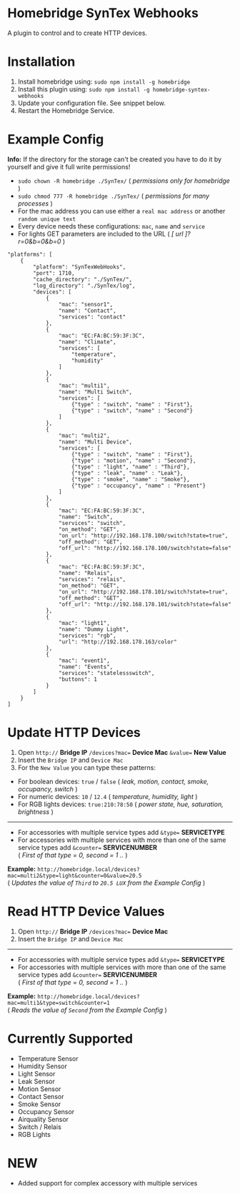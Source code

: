 # Homebridge SynTex Webhooks
A plugin to control and to create HTTP devices.


# Installation
1. Install homebridge using: `sudo npm install -g homebridge`
2. Install this plugin using: `sudo npm install -g homebridge-syntex-webhooks`
3. Update your configuration file. See snippet below.
4. Restart the Homebridge Service.


# Example Config
**Info:** If the directory for the storage can't be created you have to do it by yourself and give it full write permissions!
- `sudo chown -R homebridge ./SynTex/` ( *permissions only for homebridge* )
- `sudo chmod 777 -R homebridge ./SynTex/` ( *permissions for many processes* )
- For the mac address you can use either a `real mac address` or another `random unique text`
- Every device needs these configurations: `mac`, `name` and `service`
- For lights GET parameters are included to the URL ( *[ url ]?r=0&b=0&b=0* )

```
"platforms": [
    {
        "platform": "SynTexWebHooks",
        "port": 1710,
        "cache_directory": "./SynTex/",
        "log_directory": "./SynTex/log",
        "devices": [
            {
                "mac": "sensor1",
                "name": "Contact",
                "services": "contact"
            },
            {
                "mac": "EC:FA:BC:59:3F:3C",
                "name": "Climate",
                "services": [
                    "temperature",
                    "humidity"
                ]
            },
            {
                "mac": "multi1",
                "name": "Multi Switch",
                "services": [
                    {"type" : "switch", "name" : "First"},
                    {"type" : "switch", "name" : "Second"}
                ]
            },
            {
                "mac": "multi2",
                "name": "Multi Device",
                "services": [
                    {"type" : "switch", "name" : "First"},
                    {"type" : "motion", "name" : "Second"},
                    {"type" : "light", "name" : "Third"},
                    {"type" : "leak", "name" : "Leak"},
                    {"type" : "smoke", "name" : "Smoke"},
                    {"type" : "occupancy", "name" : "Present"}
                ]
            },
            {
                "mac": "EC:FA:BC:59:3F:3C",
                "name": "Switch",
                "services": "switch",
                "on_method": "GET",
                "on_url": "http://192.168.178.100/switch?state=true",
                "off_method": "GET",
                "off_url": "http://192.168.178.100/switch?state=false"
            },
            {
                "mac": "EC:FA:BC:59:3F:3C",
                "name": "Relais",
                "services": "relais",
                "on_method": "GET",
                "on_url": "http://192.168.178.101/switch?state=true",
                "off_method": "GET",
                "off_url": "http://192.168.178.101/switch?state=false"
            },
            {
                "mac": "light1",
                "name": "Dummy Light",
                "services": "rgb",
                "url": "http://192.168.178.163/color"
            },
            {
                "mac": "event1",
                "name": "Events",
                "services": "statelessswitch",
                "buttons": 1
            }
        ]
    }
]
```

# Update HTTP Devices
1. Open `http://`  **Bridge IP**  `/devices?mac=`  **Device Mac**  `&value=`  **New Value**
2. Insert the `Bridge IP` and `Device Mac`
3. For the `New Value` you can type these patterns:
- For boolean devices: `true` / `false` ( *leak, motion, contact, smoke, occupancy, switch* )
- For numeric devices: `10` / `12.4` ( *temperature, humidity, light* )
- For RGB lights devices: `true:210:78:50` ( *power state, hue, saturation, brightness* )
---
- For accessories with multiple service types add `&type=`  **SERVICETYPE**
- For accessories with multiple services with more than one of the same service types add `&counter=`  **SERVICENUMBER**\
( *First of that type = 0, second = 1 ..* )

**Example:**  `http://homebridge.local/devices?mac=multi2&type=light&counter=0&value=20.5`\
( *Updates the value of `Third` to `20.5 LUX` from the Example Config* )


# Read HTTP Device Values
1. Open `http://`  **Bridge IP**  `/devices?mac=`  **Device Mac**
2. Insert the `Bridge IP` and `Device Mac`
---
- For accessories with multiple service types add `&type=`  **SERVICETYPE**
- For accessories with multiple services with more than one of the same service types add `&counter=`  **SERVICENUMBER**\
( *First of that type = 0, second = 1 ..* )

**Example:**  `http://homebridge.local/devices?mac=multi1&type=switch&counter=1`\
( *Reads the value of `Second` from the Example Config* )


# Currently Supported
- Temperature Sensor
- Humidity Sensor
- Light Sensor
- Leak Sensor
- Motion Sensor
- Contact Sensor
- Smoke Sensor
- Occupancy Sensor
- Airquality Sensor
- Switch / Relais
- RGB Lights

# NEW
- Added support for complex accessory with multiple services

